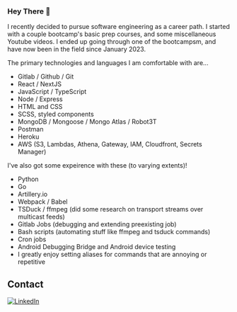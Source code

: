 ### Hey There 👋

I recently decided to pursue software engineering as a career path. I started with a couple bootcamp's basic prep courses, and some miscellaneous Youtube videos. I ended up going through one of the bootcampsm, and have now been in the field since January 2023.

The primary technologies and languages I am comfortable with are...
- Gitlab / Github / Git
- React / NextJS
- JavaScript / TypeScript
- Node / Express
- HTML and CSS
- SCSS, styled components
- MongoDB / Mongoose / Mongo Atlas / Robot3T
- Postman
- Heroku
- AWS (S3, Lambdas, Athena, Gateway, IAM, Cloudfront, Secrets Manager)

I've also got some expeirence with these (to varying extents)!
- Python
- Go
- Artillery.io
- Webpack / Babel
- TSDuck / ffmpeg (did some research on transport streams over multicast feeds)
- Gitlab Jobs (debugging and extending preexisting job)
- Bash scripts (automating stuff like ffmpeg and tsduck commands)
- Cron jobs
- Android Debugging Bridge and Android device testing
- I greatly enjoy setting aliases for commands that are annoying or repetitive

<!--
**AlexArms/AlexArms** is a ✨ _special_ ✨ repository because its `README.md` (this file) appears on your GitHub profile.

Here are some ideas to get you started:

- 🔭 I’m currently working on ...
- 🌱 I’m currently learning ...
- 👯 I’m looking to collaborate on ...
- 🤔 I’m looking for help with ...
- 💬 Ask me about ...
- 📫 How to reach me: ...
- 😄 Pronouns: ...
- ⚡ Fun fact: ...
-->

## Contact

[![LinkedIn](https://img.shields.io/badge/LinkedIn-0077B5?style=for-the-badge&logo=linkedin&logoColor=white)](https://www.linkedin.com/in/alexarms/)
<!-- [![Foo](http://www.google.com.au/images/nav_logo7.png)](http://google.com.au/) -->



